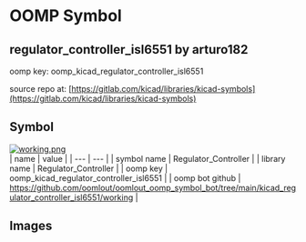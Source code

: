 # OOMP Symbol  
## regulator_controller_isl6551  by arturo182  
  
oomp key: oomp_kicad_regulator_controller_isl6551  
  
source repo at: [https://gitlab.com/kicad/libraries/kicad-symbols](https://gitlab.com/kicad/libraries/kicad-symbols)  
## Symbol  
  
[![working.png](working_600.png)](working.png)  
| name | value | 
| --- | --- | 
| symbol name | Regulator_Controller | 
| library name | Regulator_Controller | 
| oomp key | oomp_kicad_regulator_controller_isl6551 | 
| oomp bot github | https://github.com/oomlout/oomlout_oomp_symbol_bot/tree/main/kicad_regulator_controller_isl6551/working | 
## Images  
